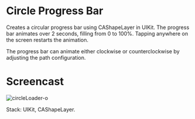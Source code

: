 # Circle Progress Bar

Creates a circular progress bar using CAShapeLayer in UIKit. The progress bar animates over 2 seconds, filling from 0 to 100%. Tapping anywhere on the screen restarts the animation.

The progress bar can animate either clockwise or counterclockwise by adjusting the path configuration.

# Screencast

![circleLoader-o](https://github.com/user-attachments/assets/3e4f11eb-c46c-4528-b876-0401b9b9befa)


Stack: UIKit, CAShapeLayer.
